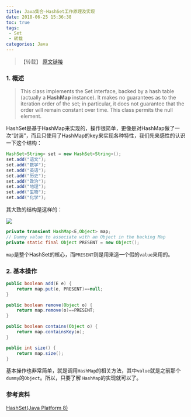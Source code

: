 ```yaml
---
title: Java集合-HashSet工作原理及实现
date: 2018-06-25 15:36:38
toc: true
tags:
 - Set
 - 转载
categories: Java
---
```


> 【转载】 [原文链接](http://yikun.github.io/2015/04/08/Java-HashSet%E5%B7%A5%E4%BD%9C%E5%8E%9F%E7%90%86%E5%8F%8A%E5%AE%9E%E7%8E%B0/)



<!--more-->

### 1. 概述

> This class implements the Set interface, backed by a hash table (actually a **HashMap** instance). It makes no guarantees as to the iteration order of the set; in particular, it does not guarantee that the order will remain constant over time. This class permits the null element.

HashSet是基于HashMap来实现的，操作很简单，更像是对HashMap做了一次“封装”，而且只使用了HashMap的key来实现各种特性，我们先来感性的认识一下这个结构：

``` java
HashSet<String> set = new HashSet<String>();
set.add("语文");
set.add("数学");
set.add("英语");
set.add("历史");
set.add("政治");
set.add("地理");
set.add("生物");
set.add("化学");
```

其大致的结构是这样的：

![](http://p7dzmubvx.bkt.clouddn.com/201806251540_236.png)

``` java
private transient HashMap<E,Object> map;
// Dummy value to associate with an Object in the backing Map
private static final Object PRESENT = new Object();
```

`map`是整个HashSet的核心，而`PRESENT`则是用来造一个假的`value`来用的。
### 2. 基本操作

``` java
public boolean add(E e) {
    return map.put(e, PRESENT)==null;
}

public boolean remove(Object o) {
    return map.remove(o)==PRESENT;
}

public boolean contains(Object o) {
    return map.containsKey(o);
}

public int size() {
    return map.size();
}
```

基本操作也非常简单，就是调用`HashMap`的相关方法，其中`value`就是之前那个`dummy`的`Object`。所以，只要了解 `HashMap`的实现就可以了。
### 参考资料

[HashSet(Java Platform 8)](http://docs.oracle.com/javase/8/docs/api/java/util/HashSet.html)